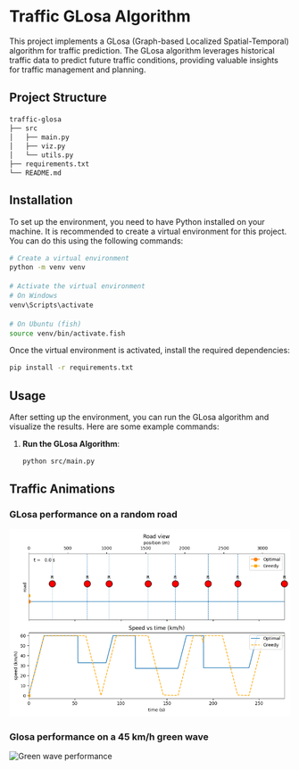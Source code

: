 # Traffic GLosa Algorithm

This project implements a GLosa (Graph-based Localized Spatial-Temporal) algorithm for traffic prediction. The GLosa algorithm leverages historical traffic data to predict future traffic conditions, providing valuable insights for traffic management and planning.

## Project Structure

```
traffic-glosa
├── src
│   ├── main.py        
│   ├── viz.py          
│   └── utils.py        
├── requirements.txt     
└── README.md           
```

## Installation

To set up the environment, you need to have Python installed on your machine. It is recommended to create a virtual environment for this project. You can do this using the following commands:

```bash
# Create a virtual environment
python -m venv venv

# Activate the virtual environment
# On Windows
venv\Scripts\activate

# On Ubuntu (fish)
source venv/bin/activate.fish
```

Once the virtual environment is activated, install the required dependencies:

```bash
pip install -r requirements.txt
```

## Usage

After setting up the environment, you can run the GLosa algorithm and visualize the results. Here are some example commands:

1. **Run the GLosa Algorithm**:
   ```bash
   python src/main.py
   ```

## Traffic Animations

### GLosa performance on a random road
![Animation](plots/stacked_anim.gif)

### Glosa performance on a 45 km/h green wave
![Green wave performance](plots/45gw.gif)

<!-- ### Car Animation

![Car Animation](plots/car_anim.gif)

### Speed Profile

![Speed Animation](plots/speed_anim.gif) -->